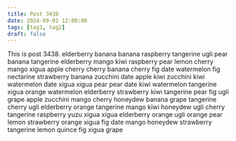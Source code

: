 ```yaml
---
title: Post 3438
date: 2024-09-01 12:00:00
tags: [tag1, tag2]
draft: false
---
```

This is post 3438.
elderberry
banana
banana
raspberry
tangerine
ugli
pear
banana
tangerine
elderberry
mango
kiwi
raspberry
pear
lemon
cherry
mango
xigua
apple
cherry
cherry
banana
cherry
fig
date
watermelon
fig
nectarine
strawberry
banana
zucchini
date
apple
kiwi
zucchini
kiwi
watermelon
date
xigua
xigua
pear
pear
date
kiwi
watermelon
tangerine
xigua
orange
watermelon
elderberry
strawberry
kiwi
tangerine
pear
fig
ugli
grape
apple
zucchini
mango
cherry
honeydew
banana
grape
tangerine
cherry
ugli
elderberry
orange
tangerine
mango
kiwi
honeydew
ugli
cherry
tangerine
raspberry
yuzu
xigua
xigua
elderberry
orange
ugli
orange
pear
lemon
strawberry
orange
xigua
fig
date
mango
honeydew
strawberry
tangerine
lemon
quince
fig
xigua
grape
